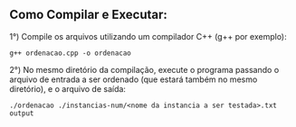 ## Como Compilar e Executar:

1°) Compile os arquivos utilizando um compilador C++ (g++ por exemplo):

    g++ ordenacao.cpp -o ordenacao

2°) No mesmo diretório da compilação, execute o programa passando o arquivo de entrada a ser ordenado (que estará também no mesmo diretório), e o arquivo de saída:

    ./ordenacao ./instancias-num/<nome da instancia a ser testada>.txt output
